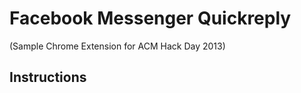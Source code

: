 Facebook Messenger Quickreply
================================
(Sample Chrome Extension for ACM Hack Day 2013)

Instructions
-------------------